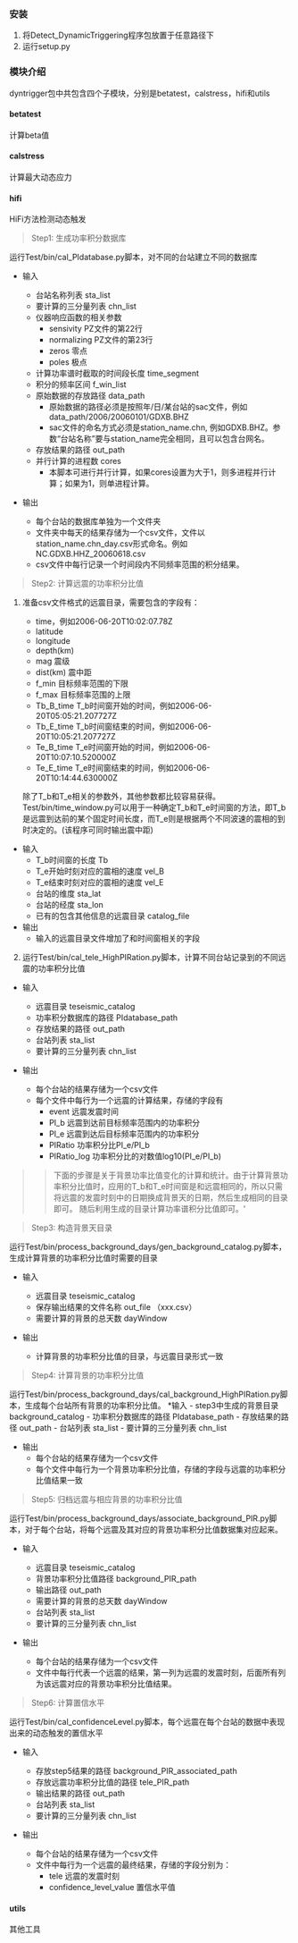 ### 安装
1. 将Detect_DynamicTriggering程序包放置于任意路径下
2. 运行setup.py

### 模块介绍
dyntrigger包中共包含四个子模块，分别是betatest，calstress，hifi和utils
#### betatest
计算beta值
#### calstress
计算最大动态应力
#### hifi
HiFi方法检测动态触发
> Step1: 生成功率积分数据库

运行Test/bin/cal_PIdatabase.py脚本，对不同的台站建立不同的数据库
* 输入
    - 台站名称列表 sta_list
    - 要计算的三分量列表 chn_list 
    - 仪器响应函数的相关参数
        * sensivity PZ文件的第22行
        * normalizing PZ文件的第23行
        * zeros 零点
        * poles 极点
    - 计算功率谱时截取的时间段长度 time_segment
    - 积分的频率区间 f_win_list
    - 原始数据的存放路径 data_path 
        * 原始数据的路径必须是按照年/日/某台站的sac文件，例如data_path/2006/20060101/GDXB.BHZ
        * sac文件的命名方式必须是station_name.chn, 例如GDXB.BHZ。参数“台站名称”要与station_name完全相同，且可以包含台网名。
    - 存放结果的路径 out_path
    - 并行计算的进程数 cores
        * 本脚本可进行并行计算，如果cores设置为大于1，则多进程并行计算；如果为1，则单进程计算。

* 输出
    - 每个台站的数据库单独为一个文件夹
    - 文件夹中每天的结果存储为一个csv文件，文件以station_name.chn_day.csv形式命名。例如NC.GDXB.HHZ_20060618.csv
    - csv文件中每行记录一个时间段内不同频率范围的积分结果。
    
> Step2: 计算远震的功率积分比值

1. 准备csv文件格式的远震目录，需要包含的字段有：
    - time，例如2006-06-20T10:02:07.78Z
    - latitude
    - longitude
    - depth(km)
    - mag 震级
    - dist(km) 震中距
    - f_min 目标频率范围的下限
    - f_max 目标频率范围的上限
    - Tb_B_time T_b时间窗开始的时间，例如2006-06-20T05:05:21.207727Z
    - Tb_E_time T_b时间窗结束的时间，例如2006-06-20T10:05:21.207727Z
    - Te_B_time T_e时间窗开始的时间，例如2006-06-20T10:07:10.520000Z
    - Te_E_time T_e时间窗结束的时间，例如2006-06-20T10:14:44.630000Z
   
   除了T_b和T_e相关的参数外，其他参数都比较容易获得。Test/bin/time_window.py可以用于一种确定T_b和T_e时间窗的方法，即T_b是远震到达前的某个固定时间长度，而T_e则是根据两个不同波速的震相的到时决定的。(该程序可同时输出震中距)
* 输入
    - T_b时间窗的长度 Tb
    - T_e开始时刻对应的震相的速度 vel_B
    - T_e结束时刻对应的震相的速度 vel_E
    - 台站的维度 sta_lat
    - 台站的经度 sta_lon
    - 已有的包含其他信息的远震目录 catalog_file
* 输出
    - 输入的远震目录文件增加了和时间窗相关的字段


2. 运行Test/bin/cal_tele_HighPIRation.py脚本，计算不同台站记录到的不同远震的功率积分比值
* 输入
    - 远震目录 teseismic_catalog
    - 功率积分数据库的路径 PIdatabase_path
    - 存放结果的路径 out_path
    - 台站列表 sta_list
    - 要计算的三分量列表 chn_list 

* 输出
    - 每个台站的结果存储为一个csv文件
    - 每个文件中每行为一个远震的计算结果，存储的字段有
        * event 远震发震时间
        * PI_b 远震到达前目标频率范围内的功率积分
        * PI_e 远震到达后目标频率范围内的功率积分
        * PIRatio 功率积分比PI_e/PI_b
        * PIRatio_log 功率积分比的对数值log10(PI_e/PI_b)

>> 下面的步骤是关于背景功率比值变化的计算和统计。由于计算背景功率积分比值时，应用的T_b和T_e时间窗是和远震相同的，所以只需将远震的发震时刻中的日期换成背景天的日期，然后生成相同的目录即可。
随后利用生成的目录计算功率谱积分比值即可。'

> Step3: 构造背景天目录

运行Test/bin/process_background_days/gen_background_catalog.py脚本，生成计算背景的功率积分比值时需要的目录
* 输入
    - 远震目录 teseismic_catalog
    - 保存输出结果的文件名称 out_file （xxx.csv）
    - 需要计算的背景的总天数 dayWindow
       
* 输出
    - 计算背景的功率积分比值的目录，与远震目录形式一致

> Step4: 计算背景的功率积分比值

运行Test/bin/process_background_days/cal_background_HighPIRation.py脚本，生成每个台站所有背景的功率积分比值。
*输入
    - step3中生成的背景目录 background_catalog
    - 功率积分数据库的路径 PIdatabase_path
    - 存放结果的路径 out_path
    - 台站列表 sta_list
    - 要计算的三分量列表 chn_list 

* 输出
    - 每个台站的结果存储为一个csv文件
    - 每个文件中每行为一个背景功率积分比值，存储的字段与远震的功率积分比值结果一致

> Step5: 归档远震与相应背景的功率积分比值

运行Test/bin/process_background_days/associate_background_PIR.py脚本，对于每个台站，将每个远震及其对应的背景功率积分比值数据集对应起来。
* 输入
    - 远震目录 teseismic_catalog
    - 背景功率积分比值路径 background_PIR_path
    - 输出路径 out_path
    - 需要计算的背景的总天数 dayWindow
    - 台站列表 sta_list
    - 要计算的三分量列表 chn_list 
    
* 输出
    - 每个台站的结果存储为一个csv文件
    - 文件中每行代表一个远震的结果，第一列为远震的发震时刻，后面所有列为该远震对应的背景功率积分比值结果。

> Step6: 计算置信水平 

运行Test/bin/cal_confidenceLevel.py脚本，每个远震在每个台站的数据中表现出来的动态触发的置信水平
* 输入
    - 存放step5结果的路径 background_PIR_associated_path
    - 存放远震功率积分比值的路径 tele_PIR_path
    - 输出结果的路径 out_path
    - 台站列表 sta_list
    - 要计算的三分量列表 chn_list 

* 输出
    - 每个台站的结果存储为一个csv文件
    - 文件中每行为一个远震的最终结果，存储的字段分别为：
        * tele 远震的发震时刻
        * confidence_level_value 置信水平值
        

#### utils
其他工具